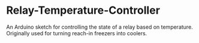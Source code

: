 # Relay-Temperature-Controller
An Arduino sketch for controlling the state of a relay based on temperature.  Originally used for turning reach-in freezers into coolers.
